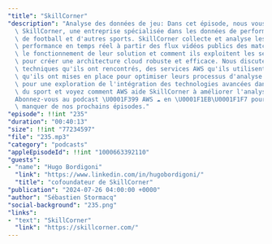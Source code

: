 ```yaml
---
"title": "SkillCorner"
"description": "Analyse des données de jeu: Dans cet épisode, nous vous présentons\
  \ SkillCorner, une entreprise spécialisée dans les données de performance des joueurs\
  \ de football et d'autres sports. SkillCorner collecte et analyse les données de\
  \ performance en temps réel à partir des flux vidéos publics des matchs.\nDécouvrez\
  \ le fonctionnement de leur solution et comment ils exploitent les services AWS\
  \ pour créer une architecture cloud robuste et efficace. Nous discuterons des défis\
  \ techniques qu'ils ont rencontrés, des services AWS qu'ils utilisent, et des méthodes\
  \ qu'ils ont mises en place pour optimiser leurs processus d'analyse.\nRejoignez-nous\
  \ pour une exploration de l'intégration des technologies avancées dans le domaine\
  \ du sport et voyez comment AWS aide SkillCorner à améliorer l'analyse sportive.\n\
  Abonnez-vous au podcast \U0001F399️ AWS ☁️ en \U0001F1EB\U0001F1F7 pour ne rien\
  \ manquer de nos prochains épisodes."
"episode": !!int "235"
"duration": "00:40:13"
"size": !!int "77234597"
"file": "235.mp3"
"category": "podcasts"
"appleEpisodeId": !!int "1000663392110"
"guests":
- "name": "Hugo Bordigoni"
  "link": "https://www.linkedin.com/in/hugobordigoni/"
  "title": "cofoundateur de SkillCorner"
"publication": "2024-07-26 04:00:00 +0000"
"author": "Sébastien Stormacq"
"social-background": "235.png"
"links":
- "text": "SkillCorner"
  "link": "https://skillcorner.com/"
---
```

